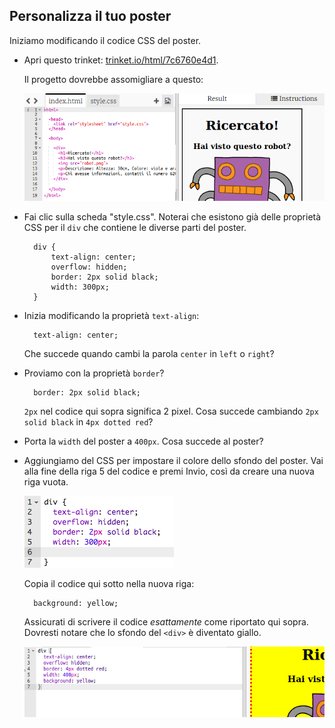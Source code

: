 ## Personalizza il tuo poster

Iniziamo modificando il codice CSS del poster.

+ Apri questo trinket: <a target="_blank" href="https://trinket.io/html/7c6760e4d1">trinket.io/html/7c6760e4d1</a>.
    
    Il progetto dovrebbe assomigliare a questo:
    
    ![schermata](images/wanted-starter.png)

+ Fai clic sulla scheda "style.css". Noterai che esistono già delle proprietà CSS per il `div` che contiene le diverse parti del poster.
    
        div {
            text-align: center;
            overflow: hidden;
            border: 2px solid black;
            width: 300px;
        }   
        

+ Inizia modificando la proprietà `text-align`:
    
        text-align: center;
        
    
    Che succede quando cambi la parola `center` in `left` o `right`?

+ Proviamo con la proprietà `border`?
    
        border: 2px solid black;
        
    
    `2px` nel codice qui sopra significa 2 pixel. Cosa succede cambiando `2px solid black` in `4px dotted red`?

+ Porta la `width` del poster a `400px`. Cosa succede al poster?

+ Aggiungiamo del CSS per impostare il colore dello sfondo del poster. Vai alla fine della riga 5 del codice e premi Invio, così da creare una nuova riga vuota.
    
    ![schermata](images/wanted-newline.png)
    
    Copia il codice qui sotto nella nuova riga:
    
        background: yellow;
        
    
    Assicurati di scrivere il codice *esattamente* come riportato qui sopra. Dovresti notare che lo sfondo del `<div>` è diventato giallo.
    
    ![schermata](images/wanted-background.png)